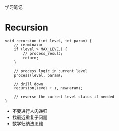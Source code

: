 学习笔记

# Recursion

``` 
void recursion (int level, int param) {
    // terminator
    if (level > MAX_LEVEL) {
        // process_result;
        return;
    }

    // process logic in current level
    process(level, param);

    // drill down
    recursion(level + 1, newParam);

    // reverse the current level status if needed
}
```

- 不要进行人肉递归
- 找最近重复子问题
- 数学归纳法思维
